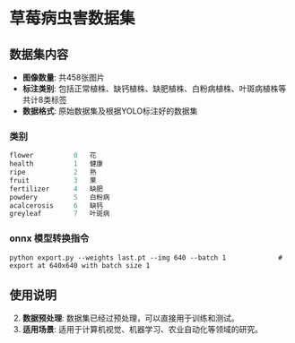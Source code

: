 # 草莓病虫害数据集

## 数据集内容

- **图像数量**: 共458张图片
- **标注类别**: 包括正常植株、缺钙植株、缺肥植株、白粉病植株、叶斑病植株等共计8类标签
- **数据格式**: 原始数据集及根据YOLO标注好的数据集

### 类别

```python
flower			0	花
health			1	健康
ripe			2	熟
fruit			3	果
fertilizer		4	缺肥
powdery			5	白粉病
acalcerosis		6	缺钙
greyleaf		7	叶斑病
```

### onnx 模型转换指令

```
python export.py --weights last.pt --img 640 --batch 1             # export at 640x640 with batch size 1
```

## 使用说明

2. **数据预处理**: 数据集已经过预处理，可以直接用于训练和测试。
3. **适用场景**: 适用于计算机视觉、机器学习、农业自动化等领域的研究。



